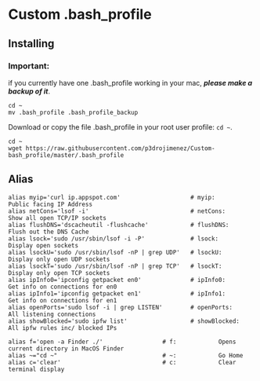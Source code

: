 # Custom .bash_profile

## Installing

### Important:
if you currently have one .bash_profile working in your mac, ***please make a backup of it***. 
```
cd ~
mv .bash_profile .bash_profile_backup
```
Download or copy the file .bash_profile in your root user profile: `` cd ~ ``.

```
cd ~
wget https://raw.githubusercontent.com/p3drojimenez/Custom-bash_profile/master/.bash_profile
```
## Alias
```
alias myip='curl ip.appspot.com'                    # myip:         Public facing IP Address
alias netCons='lsof -i'                             # netCons:      Show all open TCP/IP sockets
alias flushDNS='dscacheutil -flushcache'            # flushDNS:     Flush out the DNS Cache
alias lsock='sudo /usr/sbin/lsof -i -P'             # lsock:        Display open sockets
alias lsockU='sudo /usr/sbin/lsof -nP | grep UDP'   # lsockU:       Display only open UDP sockets
alias lsockT='sudo /usr/sbin/lsof -nP | grep TCP'   # lsockT:       Display only open TCP sockets
alias ipInfo0='ipconfig getpacket en0'              # ipInfo0:      Get info on connections for en0
alias ipInfo1='ipconfig getpacket en1'              # ipInfo1:      Get info on connections for en1
alias openPorts='sudo lsof -i | grep LISTEN'        # openPorts:    All listening connections
alias showBlocked='sudo ipfw list'                  # showBlocked:  All ipfw rules inc/ blocked IPs

alias f='open -a Finder ./'                 # f:            Opens current directory in MacOS Finder
alias ~="cd ~"                              # ~:            Go Home
alias c='clear'                             # c:            Clear terminal display
